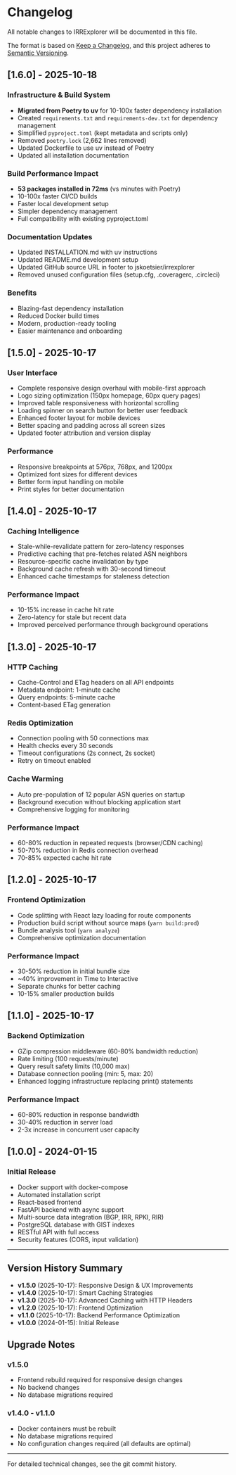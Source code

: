 # Changelog

All notable changes to IRRExplorer will be documented in this file.

The format is based on [Keep a Changelog](https://keepachangelog.com/en/1.0.0/),
and this project adheres to [Semantic Versioning](https://semver.org/spec/v2.0.0.html).

## [1.6.0] - 2025-10-18

### Infrastructure & Build System
- **Migrated from Poetry to uv** for 10-100x faster dependency installation
- Created `requirements.txt` and `requirements-dev.txt` for dependency management
- Simplified `pyproject.toml` (kept metadata and scripts only)
- Removed `poetry.lock` (2,662 lines removed)
- Updated Dockerfile to use uv instead of Poetry
- Updated all installation documentation

### Build Performance Impact
- **53 packages installed in 72ms** (vs minutes with Poetry)
- 10-100x faster CI/CD builds
- Faster local development setup
- Simpler dependency management
- Full compatibility with existing pyproject.toml

### Documentation Updates
- Updated INSTALLATION.md with uv instructions
- Updated README.md development setup
- Updated GitHub source URL in footer to jskoetsier/irrexplorer
- Removed unused configuration files (setup.cfg, .coveragerc, .circleci)

### Benefits
- Blazing-fast dependency installation
- Reduced Docker build times
- Modern, production-ready tooling
- Easier maintenance and onboarding

## [1.5.0] - 2025-10-17

### User Interface
- Complete responsive design overhaul with mobile-first approach
- Logo sizing optimization (150px homepage, 60px query pages)
- Improved table responsiveness with horizontal scrolling
- Loading spinner on search button for better user feedback
- Enhanced footer layout for mobile devices
- Better spacing and padding across all screen sizes
- Updated footer attribution and version display

### Performance
- Responsive breakpoints at 576px, 768px, and 1200px
- Optimized font sizes for different devices
- Better form input handling on mobile
- Print styles for better documentation

## [1.4.0] - 2025-10-17

### Caching Intelligence
- Stale-while-revalidate pattern for zero-latency responses
- Predictive caching that pre-fetches related ASN neighbors
- Resource-specific cache invalidation by type
- Background cache refresh with 30-second timeout
- Enhanced cache timestamps for staleness detection

### Performance Impact
- 10-15% increase in cache hit rate
- Zero-latency for stale but recent data
- Improved perceived performance through background operations

## [1.3.0] - 2025-10-17

### HTTP Caching
- Cache-Control and ETag headers on all API endpoints
- Metadata endpoint: 1-minute cache
- Query endpoints: 5-minute cache
- Content-based ETag generation

### Redis Optimization
- Connection pooling with 50 connections max
- Health checks every 30 seconds
- Timeout configurations (2s connect, 2s socket)
- Retry on timeout enabled

### Cache Warming
- Auto pre-population of 12 popular ASN queries on startup
- Background execution without blocking application start
- Comprehensive logging for monitoring

### Performance Impact
- 60-80% reduction in repeated requests (browser/CDN caching)
- 50-70% reduction in Redis connection overhead
- 70-85% expected cache hit rate

## [1.2.0] - 2025-10-17

### Frontend Optimization
- Code splitting with React lazy loading for route components
- Production build script without source maps (`yarn build:prod`)
- Bundle analysis tool (`yarn analyze`)
- Comprehensive optimization documentation

### Performance Impact
- 30-50% reduction in initial bundle size
- ~40% improvement in Time to Interactive
- Separate chunks for better caching
- 10-15% smaller production builds

## [1.1.0] - 2025-10-17

### Backend Optimization
- GZip compression middleware (60-80% bandwidth reduction)
- Rate limiting (100 requests/minute)
- Query result safety limits (10,000 max)
- Database connection pooling (min: 5, max: 20)
- Enhanced logging infrastructure replacing print() statements

### Performance Impact
- 60-80% reduction in response bandwidth
- 30-40% reduction in server load
- 2-3x increase in concurrent user capacity

## [1.0.0] - 2024-01-15

### Initial Release
- Docker support with docker-compose
- Automated installation script
- React-based frontend
- FastAPI backend with async support
- Multi-source data integration (BGP, IRR, RPKI, RIR)
- PostgreSQL database with GIST indexes
- RESTful API with full access
- Security features (CORS, input validation)

---

## Version History Summary

- **v1.5.0** (2025-10-17): Responsive Design & UX Improvements
- **v1.4.0** (2025-10-17): Smart Caching Strategies
- **v1.3.0** (2025-10-17): Advanced Caching with HTTP Headers
- **v1.2.0** (2025-10-17): Frontend Optimization
- **v1.1.0** (2025-10-17): Backend Performance Optimization
- **v1.0.0** (2024-01-15): Initial Release

## Upgrade Notes

### v1.5.0
- Frontend rebuild required for responsive design changes
- No backend changes
- No database migrations required

### v1.4.0 - v1.1.0
- Docker containers must be rebuilt
- No database migrations required
- No configuration changes required (all defaults are optimal)

---

For detailed technical changes, see the git commit history.
